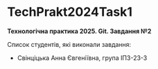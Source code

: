 # TechPrakt2024Task1
**Технологічна практика 2025. Git. Завдання №2**

Список студентів, які виконали завдання:
* Свінціцька Анна Євгеніївна, група ІПЗ-23-3

